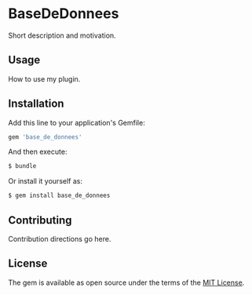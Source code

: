 # BaseDeDonnees
Short description and motivation.

## Usage
How to use my plugin.

## Installation
Add this line to your application's Gemfile:

```ruby
gem 'base_de_donnees'
```

And then execute:
```bash
$ bundle
```

Or install it yourself as:
```bash
$ gem install base_de_donnees
```

## Contributing
Contribution directions go here.

## License
The gem is available as open source under the terms of the [MIT License](http://opensource.org/licenses/MIT).
